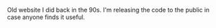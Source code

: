 Old website I did back in the 90s. I'm releasing the code to the public in case anyone finds it useful.
